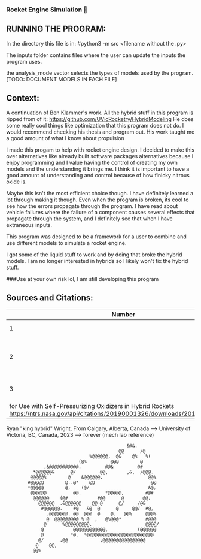 ### Rocket Engine Simulation 🚀

## RUNNING THE PROGRAM:

In the directory this file is in:  #python3 -m src <filename without the .py>

The inputs folder contains files where the user can update the inputs the program uses.

the analysis_mode vector selects the types of models used by the program.
[TODO: DOCUMENT MODELS IN EACH FILE]



## Context:
A continuation of Ben Klammer's work. All the hybrid stuff in this program is ripped from of it:
https://github.com/UVicRocketry/HybridModeling
He does some really cool things like optimization that this program does not do. 
I would recommend checking his thesis and program out. His work taught me a good amount of what I know about propulsion

I made this progam to help with rocket engine design. I decided to make this over alternatives like
already built software packages alternatives because I enjoy programming and I value having the control
of creating my own models and the understanding it brings me. I think it is important to have a good amount
of understanding and control because of how finicky nitrous oxide is.

Maybe this isn't the most efficient choice though. I have definitely learned a lot through making it though. Even when the program is broken, its cool to see how the errors propagate through the program. I have read about vehicle failures where the failure of a component causes several effects that propagate through the system, and I definitely see that when I have extraneous inputs.

This program was designed to be a framework for a user to combine and use different models to simulate a rocket engine.

I got some of the liquid stuff to work and by doing that broke the hybrid models. I am no longer interested in hybrids so I likely won't fix the hybrid stuff.

###Use at your own risk lol, I am still developing this program 

## Sources and Citations:
| Number | Source                                                                                                                                                         |
|--------|----------------------------------------------------------------------------------------------------------------------------------------------------------------|
| 1      | Ben Klammer, Hybrid Modelling: https://github.com/bklammer/HybridModeling                                                                                      |
| 2      | Emerson Vargas Niño, Mohammad Reza H. Razavi, Design of Two-Phase Injectors Using Analytical and Numerical Methods with Application to Hybrid Rockets https://emersonvn.com/project/two_phase_injector/# |
| 3      | Benjamin S. Waxman, Jonah E. Zimmerman, Brian J. Cantwell, Mass Flow Rate and Isolation Characteristics of Injectors
for Use with Self-Pressurizing Oxidizers in Hybrid Rockets https://ntrs.nasa.gov/api/citations/20190001326/downloads/20190001326.pdf |


Ryan "king hybrid" Wright, From Calgary, Alberta, Canada --> University of Victoria, BC, Canada, 2023 --> forever (mech lab reference)

```plaintext
                                             &@&.                       
                                          @@      /@                    
                               %@@@@@@,  @&    @%   %(                  
                           (@%         @@@        @                     
              ,&@@@@@@@@@@@.         @@&         @#                     
          *@@@@@@&      @/         @@,       ,&,  /@@@.                 
         @@@@@%        @    &@@@@@@.                 @@%                
        #@@@@@        @..@*    @@                     @@                
        *@@@@@        @,    (@/                      &@,                
         @@@@@@          @@.         *@@@@@,        #@#                 
          @@@@@@    (@#           #@@      @       @@.                  
            @@@@@@  .&@@@@@@    @@ @      @/     /@&                    
             #@@@@@@.    #@   &@  @      @     @@/  #@,                 
               .@@@@@@@. @@  @@@  @    @.   @@%     @@@%                
               @  @@@@@@@@@ % @  ,   @%@@@*         #@@@                
              @      %@@@@@@@@@.                    @@@@/                       
             @           @@@@@@@@@@@@,           (@@@@@@                
             @          *@.  *@@@@@@@@@@@@@@@@@@@@@@@@@                 
            @/      .@@            ,@@@@@@@@@@@@@@@@                    
           @    @@,                                                     
          @@%                                                                              
